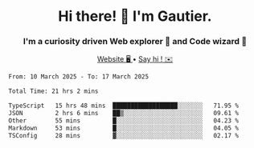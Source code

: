 <h1 align="center">Hi there! 👋 I'm Gautier.</h1>
<h3 align="center">I'm a curiosity driven Web explorer 🚀 and Code wizard 🧙</h3>

<p align="center">
  <a href="https://xisabla.github.io/">Website 🖥️ </a> •
  <a href="mailto:xisabla.dev@gmail.com">Say hi ! ✉️</a>
</p>

<!--START_SECTION:waka-->

```txt
From: 10 March 2025 - To: 17 March 2025

Total Time: 21 hrs 2 mins

TypeScript   15 hrs 48 mins  ██████████████████░░░░░░░   71.95 %
JSON         2 hrs 6 mins    ██▒░░░░░░░░░░░░░░░░░░░░░░   09.61 %
Other        55 mins         █░░░░░░░░░░░░░░░░░░░░░░░░   04.23 %
Markdown     53 mins         █░░░░░░░░░░░░░░░░░░░░░░░░   04.05 %
TSConfig     28 mins         ▓░░░░░░░░░░░░░░░░░░░░░░░░   02.17 %
```

<!--END_SECTION:waka-->
